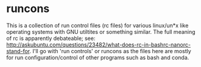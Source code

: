 # runcons

This is a collection of run control files (rc files) for various linux/un*x like operating systems with GNU
utiltites or something similar.  The full meaning of rc is apparently debateable; see:  
http://askubuntu.com/questions/23482/what-does-rc-in-bashrc-nanorc-stand-for.  I'll go with 'run controls' or runcons
as the files here are mostly for run configuration/control of other programs such as bash and conda.

